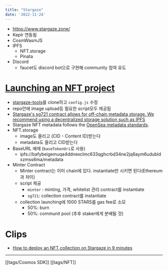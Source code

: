 ```yaml
---
title: "Stargaze"
date: '2022-11-24'
---
```


- <https://www.stargaze.zone/>
- Keplr 연동됨
- CosmWasmJS
- IPFS
	- NFT.storage
	- Pinata
- Discord
	- faucet도 discord bot으로 구현해 community 참여 유도
# [Launching an NFT project](https://docs.stargaze.zone/guides/readme/1.-setup-a-basic-project)
- [stargaze-tools](https://github.com/public-awesome/stargaze-tools)를 clone하고 `config.js` 수정
- repo안에 image upload등 필요한 script모두 제공됨
- [Stargaze's sg721 contract allows for off-chain metadata storage. We recommend using a decentralized storage solution such as IPFS](https://docs.stargaze.zone/guides/readme/3.-add-assets-and-metadata)
- Stargaze NFT metadata follows the [OpenSea metadata standards](https://docs.opensea.io/docs/metadata-standards).
- NFT.storage
	- image도 올리고 (CID - Content ID)받는다
	- metadata도 올리고 CID받는다
- BaseURL 예제 (`baseTokenUri`로 사용)
	- ipfs://bafybeigemuqa4ddnexclmc633qghcrbd34ne2jq6aym6udubldxzmss6ma/metadata
- Minter Contract
	- Minter contract는 이미 chain에 있다. instantiate만 시키면 된다(Ethereum과 차이)
	- script 제공
		- `minter` : minting, 가격, whitelist 관리 contract를 instantiate
		- `sg721`: collection contract를 instantiate
	- collection launching에 1000 STARS를 gas fee로 소모
		- 50%: burn
		- 50%: communit pool (추후 staker에게 분배될 것)
# Clips
- [How to deploy an NFT collection on Stargaze in 9 minutes](https://youtu.be/1gvDlBWKEUc)
---
[[tags/Cosmos SDK]] [[tags/NFT]]